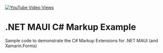 [![YouTube Video Views](https://img.shields.io/youtube/views/nCNh9G-Q688?style=social)](https://www.youtube.com/watch?v=nCNh9G-Q688&list=PLfbOp004UaYWu-meDkRN6_Y1verl96npI)

# .NET MAUI C# Markup Example
Sample code to demonstrate the C# Markup Extensions for .NET MAUI (and Xamarin.Forms)
